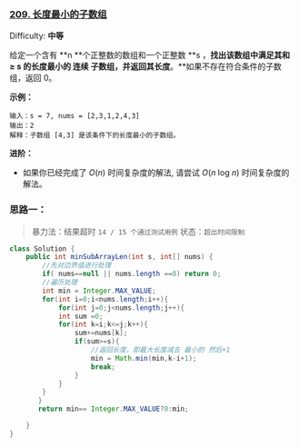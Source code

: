 ### [209\. 长度最小的子数组](https://leetcode-cn.com/problems/minimum-size-subarray-sum/)

Difficulty: **中等**


给定一个含有 **n **个正整数的数组和一个正整数 **s ，**找出该数组中满足其和 **≥ s** 的长度最小的 **连续** 子数组，并返回其长度**。**如果不存在符合条件的子数组，返回 0。

**示例：**

```
输入：s = 7, nums = [2,3,1,2,4,3]
输出：2
解释：子数组 [4,3] 是该条件下的长度最小的子数组。
```

**进阶：**

*   如果你已经完成了 _O_(_n_) 时间复杂度的解法, 请尝试 _O_(_n_ log _n_) 时间复杂度的解法。


### 思路一：
> 暴力法：结果超时 
`14 / 15 个通过测试用例`
状态：`超出时间限制`


```java
class Solution {
    public int minSubArrayLen(int s, int[] nums) {
        //先对边界值进行处理
        if( nums==null || nums.length ==0) return 0;
        //遍历处理
        int min = Integer.MAX_VALUE;
        for(int i=0;i<nums.length;i++){
            for(int j=0;j<nums.length;j++){
            int sum =0;
            for(int k=i;k<=j;k++){
                sum+=nums[k];
                if(sum>=s){
                    //返回长度，即最大长度减去 最小的 然后+1
                    min = Math.min(min,k-i+1);
                    break;
                }
            }
        }
       }
       return min== Integer.MAX_VALUE?0:min;

    }
}
```
